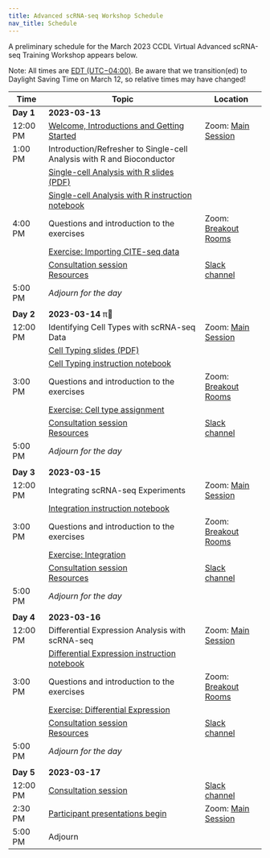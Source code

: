 ```yaml
---
title: Advanced scRNA-seq Workshop Schedule
nav_title: Schedule
---
```


A preliminary schedule for the March 2023 CCDL Virtual Advanced scRNA-seq Training Workshop appears below.

Note: All times are [EDT (UTC−04:00)](https://www.timeanddate.com/time/zones/edt). Be aware that we transition(ed) to Daylight Saving Time on March 12, so relative times may have changed!

| Time      | Topic        | Location |
|-----------|--------------|----------|
| **Day 1** | **2023-03-13** |        |
| 12:00 PM  | [Welcome, Introductions and Getting Started](../slides/2023-03-13_workshop_intro.pdf) | Zoom: [Main Session](../virtual-setup/zoom-procedures.md#joining-a-zoom-call) |
| 1:00 PM   | Introduction/Refresher to Single-cell Analysis with R and Bioconductor |
|           | [Single-cell Analysis with R slides (PDF)](../slides/2023-03-13_scRNAseq_intro.pdf) | |
|           | [Single-cell Analysis with R instruction notebook](http://htmlpreview.github.io/?https://github.com/AlexsLemonade/training-modules/blob/{{site.release_tag}}/scRNA-seq-advanced/01-read_filter_normalize_scRNA.nb.html) | |
| 4:00 PM | Questions and introduction to the exercises | Zoom: [Breakout Rooms](../virtual-setup/zoom-procedures.md#using-zoom-breakout-rooms) |
|   | [Exercise: Importing CITE-seq data](https://github.com/AlexsLemonade/training-modules/blob/{{site.release_tag}}/scRNA-seq-advanced/exercise_01-citeseq.Rmd) | |
|   | [Consultation session](workshop-structure.md#consultation-sessions)<br> [Resources](resources-for-consultation-sessions.md) | [Slack channel](../virtual-setup/slack-procedures.md#general-use) |
| 5:00 PM   | *Adjourn for the day*                                            |
|           |                                                                  |
| **Day 2** | **2023-03-14**  π🥧                                       |
| 12:00 PM  | Identifying Cell Types with scRNA-seq Data | Zoom: [Main Session](../virtual-setup/zoom-procedures.md#joining-a-zoom-call) |
|           | [Cell Typing slides (PDF)](../slides/2023-03-14_cell_type_assignment.pdf) | |
|           | [Cell Typing instruction notebook](http://htmlpreview.github.io/?https://github.com/AlexsLemonade/training-modules/blob/{{site.release_tag}}/scRNA-seq-advanced/02-celltype_assignment.nb.html) |
| 3:00 PM  | Questions and introduction to the exercises | Zoom: [Breakout Rooms](../virtual-setup/zoom-procedures.md#using-zoom-breakout-rooms) |
|   | [Exercise: Cell type assignment](https://github.com/AlexsLemonade/training-modules/blob/{{site.release_tag}}/scRNA-seq-advanced/exercise_02-celltype.Rmd) |
|   | [Consultation session](workshop-structure.md#consultation-sessions)<br> [Resources](resources-for-consultation-sessions.md) | [Slack channel](../virtual-setup/slack-procedures.md#general-use) |
| 5:00 PM   | *Adjourn for the day*                                            |
|           |                                                                  |
| **Day 3** | **2023-03-15**                                                   |
| 12:00 PM  | Integrating scRNA-seq Experiments | Zoom: [Main Session](../virtual-setup/zoom-procedures.md#joining-a-zoom-call) |
|           | [Integration instruction notebook](http://htmlpreview.github.io/?https://github.com/AlexsLemonade/training-modules/blob/{{site.release_tag}}/scRNA-seq-advanced/03-dataset_integration.nb.html) |
| 3:00 PM  | Questions and introduction to the exercises | Zoom: [Breakout Rooms](../virtual-setup/zoom-procedures.md#using-zoom-breakout-rooms) |
| | [Exercise: Integration](https://github.com/AlexsLemonade/training-modules/blob/{{site.release_tag}}/scRNA-seq-advanced/exercise_03-integration.Rmd) |
|   | [Consultation session](workshop-structure.md#consultation-sessions) <br> [Resources](resources-for-consultation-sessions.md)| [Slack channel](../virtual-setup/slack-procedures.md#general-use) |
| 5:00 PM   | *Adjourn for the day*                                            |
|           |                                                                  |
| **Day 4** | **2023-03-16**                                                   |
| 12:00 PM  | Differential Expression Analysis with scRNA-seq | Zoom: [Main Session](../virtual-setup/zoom-procedures.md#joining-a-zoom-call) |
|          | [Differential Expression instruction notebook](http://htmlpreview.github.io/?https://github.com/AlexsLemonade/training-modules/blob/{{site.release_tag}}/04-differential_expression.nb.html)
|  3:00 PM | Questions and introduction to the exercises | Zoom: [Breakout Rooms](../virtual-setup/zoom-procedures.md#using-zoom-breakout-rooms) |
|   | [Exercise: Differential Expression](https://github.com/AlexsLemonade/training-modules/blob/{{site.release_tag}}/scRNA-seq-advanced/exercise_04-diffexp.Rmd) |
|   | [Consultation session](workshop-structure.md#consultation-sessions)<br> [Resources](resources-for-consultation-sessions.md) | [Slack channel](../virtual-setup/slack-procedures.md#general-use) |
| 5:00 PM   | *Adjourn for the day*                                            |
|           |                                                                  |
| **Day 5** | **2023-03-17**                                                   |
| 12:00 PM    | [Consultation session](workshop-structure.md#consultation-sessions)  | [Slack channel](../virtual-setup/slack-procedures.md#general-use) |
| 2:30 PM     | [Participant presentations begin](workshop-structure.md#presentations) | Zoom: [Main Session](../virtual-setup/zoom-procedures.md#joining-a-zoom-call) |
| 5:00 PM     | Adjourn   |
